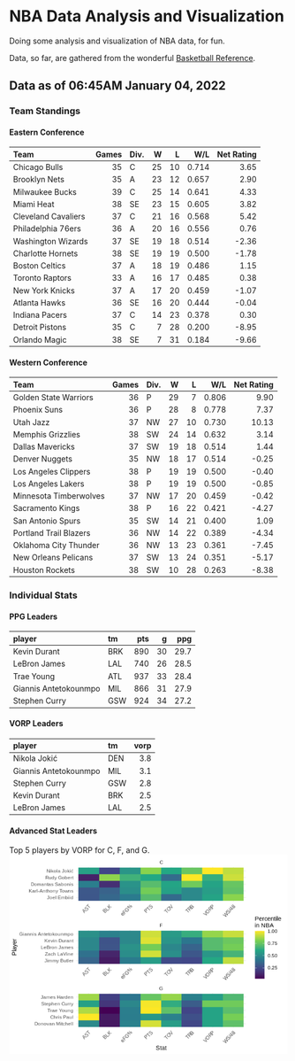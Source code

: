 # NBA Data Analysis and Visualization

Doing some analysis and visualization of NBA data, for fun.

Data, so far, are gathered from the wonderful [Basketball
Reference](https://www.basketball-reference.com/).

## Data as of 06:45AM January 04, 2022

### Team Standings

#### Eastern Conference

| Team                | Games | Div. |  W |  L |   W/L | Net Rating |
| :------------------ | ----: | :--- | -: | -: | ----: | ---------: |
| Chicago Bulls       |    35 | C    | 25 | 10 | 0.714 |       3.65 |
| Brooklyn Nets       |    35 | A    | 23 | 12 | 0.657 |       2.90 |
| Milwaukee Bucks     |    39 | C    | 25 | 14 | 0.641 |       4.33 |
| Miami Heat          |    38 | SE   | 23 | 15 | 0.605 |       3.82 |
| Cleveland Cavaliers |    37 | C    | 21 | 16 | 0.568 |       5.42 |
| Philadelphia 76ers  |    36 | A    | 20 | 16 | 0.556 |       0.76 |
| Washington Wizards  |    37 | SE   | 19 | 18 | 0.514 |     \-2.36 |
| Charlotte Hornets   |    38 | SE   | 19 | 19 | 0.500 |     \-1.78 |
| Boston Celtics      |    37 | A    | 18 | 19 | 0.486 |       1.15 |
| Toronto Raptors     |    33 | A    | 16 | 17 | 0.485 |       0.38 |
| New York Knicks     |    37 | A    | 17 | 20 | 0.459 |     \-1.07 |
| Atlanta Hawks       |    36 | SE   | 16 | 20 | 0.444 |     \-0.04 |
| Indiana Pacers      |    37 | C    | 14 | 23 | 0.378 |       0.30 |
| Detroit Pistons     |    35 | C    |  7 | 28 | 0.200 |     \-8.95 |
| Orlando Magic       |    38 | SE   |  7 | 31 | 0.184 |     \-9.66 |

#### Western Conference

| Team                   | Games | Div. |  W |  L |   W/L | Net Rating |
| :--------------------- | ----: | :--- | -: | -: | ----: | ---------: |
| Golden State Warriors  |    36 | P    | 29 |  7 | 0.806 |       9.90 |
| Phoenix Suns           |    36 | P    | 28 |  8 | 0.778 |       7.37 |
| Utah Jazz              |    37 | NW   | 27 | 10 | 0.730 |      10.13 |
| Memphis Grizzlies      |    38 | SW   | 24 | 14 | 0.632 |       3.14 |
| Dallas Mavericks       |    37 | SW   | 19 | 18 | 0.514 |       1.44 |
| Denver Nuggets         |    35 | NW   | 18 | 17 | 0.514 |     \-0.25 |
| Los Angeles Clippers   |    38 | P    | 19 | 19 | 0.500 |     \-0.40 |
| Los Angeles Lakers     |    38 | P    | 19 | 19 | 0.500 |     \-0.85 |
| Minnesota Timberwolves |    37 | NW   | 17 | 20 | 0.459 |     \-0.42 |
| Sacramento Kings       |    38 | P    | 16 | 22 | 0.421 |     \-4.27 |
| San Antonio Spurs      |    35 | SW   | 14 | 21 | 0.400 |       1.09 |
| Portland Trail Blazers |    36 | NW   | 14 | 22 | 0.389 |     \-4.34 |
| Oklahoma City Thunder  |    36 | NW   | 13 | 23 | 0.361 |     \-7.45 |
| New Orleans Pelicans   |    37 | SW   | 13 | 24 | 0.351 |     \-5.17 |
| Houston Rockets        |    38 | SW   | 10 | 28 | 0.263 |     \-8.38 |

### Individual Stats

#### PPG Leaders

| player                | tm  | pts |  g |  ppg |
| :-------------------- | :-- | --: | -: | ---: |
| Kevin Durant          | BRK | 890 | 30 | 29.7 |
| LeBron James          | LAL | 740 | 26 | 28.5 |
| Trae Young            | ATL | 937 | 33 | 28.4 |
| Giannis Antetokounmpo | MIL | 866 | 31 | 27.9 |
| Stephen Curry         | GSW | 924 | 34 | 27.2 |

#### VORP Leaders

| player                | tm  | vorp |
| :-------------------- | :-- | ---: |
| Nikola Jokić          | DEN |  3.8 |
| Giannis Antetokounmpo | MIL |  3.1 |
| Stephen Curry         | GSW |  2.8 |
| Kevin Durant          | BRK |  2.5 |
| LeBron James          | LAL |  2.5 |

#### Advanced Stat Leaders

Top 5 players by VORP for C, F, and G.
![](README_files/figure-gfm/README-unnamed-chunk-7-1.png)<!-- -->
